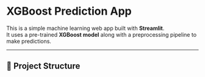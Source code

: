 # XGBoost Prediction App

This is a simple machine learning web app built with **Streamlit**.  
It uses a pre-trained **XGBoost model** along with a preprocessing pipeline to make predictions.

---

## 📂 Project Structure

